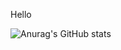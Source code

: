 Hello

![Anurag's GitHub stats](https://github-readme-stats.vercel.app/api?username=FluffyDoesStuff&show_icons=true&theme=radical)
